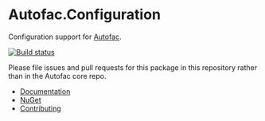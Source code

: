 # Autofac.Configuration

Configuration support for [Autofac](http://autofac.org).

[![Build status](https://ci.appveyor.com/api/projects/status/u6ujehy60pw4vyi2?svg=true)](https://ci.appveyor.com/project/Autofac/autofac-configuration)

Please file issues and pull requests for this package in this repository rather than in the Autofac core repo.

- [Documentation](http://autofac.readthedocs.io/en/latest/configuration/xml.html)
- [NuGet](https://www.nuget.org/packages/Autofac.Configuration)
- [Contributing](http://autofac.readthedocs.io/en/latest/contributors.html)
